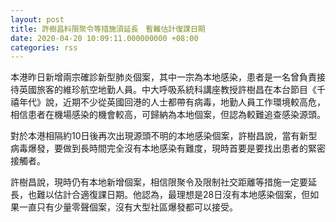 ```yaml
---
layout: post
title: 許樹昌料限聚令等措施須延長　暫難估計復課日期
date: 2020-04-20 10:09:11.000000000 +08:00
categories: rss
---
```


本港昨日新增兩宗確診新型肺炎個案，其中一宗為本地感染，患者是一名曾負責接待英國旅客的維珍航空地勤人員。中大呼吸系統科講座教授許樹昌在本台節目《千禧年代》說，近期不少從英國回港的人士都帶有病毒，地勤人員工作環境較高危，相信患者在機場感染的機會較高，可歸納為本地個案，但認為較難追查感染源頭。

對於本港相隔約10日後再次出現源頭不明的本地感染個案，許樹昌說，當有新型病毒爆發，要做到長時間完全沒有本地感染有難度，現時首要是要找出患者的緊密接觸者。

許樹昌說，現時仍有本地新增個案，相信限聚令及限制社交距離等措施一定要延長，也難以估計合適復課日期。他認為，最理想是28日沒有本地感染個案，但如果一直只有少量零聲個案，沒有大型社區爆發都可以接受。
